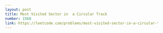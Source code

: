 ```yaml
---
layout: post
title: Most Visited Sector in  a Circular Track
number: 1560
link: https://leetcode.com/problems/most-visited-sector-in-a-circular-track
---
```


